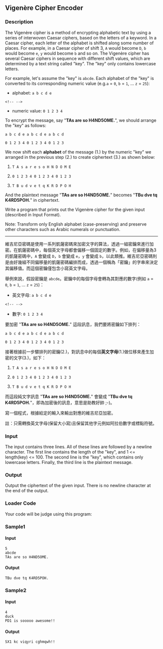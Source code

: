 Vigenère Cipher Encoder
-----------------------

### Description

<div>

The Vigenère cipher is a method of encrypting alphabetic text by using a
series of interwoven Caesar ciphers, based on the letters of a keyword.
In a Caesar cipher, each letter of the alphabet is shifted along some
number of places. For example, in a Caesar cipher of shift 3, `A` would
become `D`, `b` would become `e`, `y` would become `b` and so on. The
Vigenère cipher has several Caesar ciphers in sequence with different
shift values, which are determined by a text string called \"key\". The
\"key\" only contains lowercase letters.

For example, let\'s assume the \"key\" is `abcde`. Each alphabet of the
\"key\" is converted to its corresponding numeric value (e.g.`a` = `0`,
`b` = `1`, \... `z` = `25`):

-   alphabet: `a b c d e`

```{=html}
<!-- -->
```
-   numeric value: `0 1 2 3 4`

To encrypt the message, say \"**TAs are so H4ND5OME.**\", we should
arrange the \"key\" as follows:

`a b c d e a b c d e a b c d`

`0 1 2 3 4 0 1 2 3 4 0 1 2 3`

We now shift each **alphabet** of the message (1.) by the numeric
\"key\" we arranged in the previous step (2.) to create ciphertext (3.)
as shown below:

1.  `T A s a r e s o H N D O M E`

2.  `0 1 2 3 4 0 1 2 3 4 0 1 2 3`

3.  `T B u d v e t q K R D P O H`

And the plaintext message \"**TAs are so H4ND5OME.**\" becomes \"**TBu
dve tq K4RD5POH.**\" in ciphertext.

Write a program that prints out the Vigenère cipher for the given input
(described in Input Format).

Note: Transform only English alphabet (case-preserving) and preserve
other characters such as Arabic numerals or punctuation.

------------------------------------------------------------------------

維吉尼亞密碼是使用一系列凱薩密碼來加密文字的算法，透過一組密鑰來進行加密。在凱薩密碼中，每個英文字母都會偏移一個固定的數字。例如，在偏移量為3的凱薩密碼中，`A`
會變成 `D`，`b` 會變成 `e`，`y` 會變成
`b`，以此類推。維吉尼亞密碼則是由好幾組不同偏移量的凱薩密碼編排而成，透過一個稱為「密鑰」的字串來決定其偏移值。而這個密鑰僅包含小寫英文字母。

舉例來說，假設密鑰是 `abcde`。密鑰中的每個字母會轉為其對應的數字(例如
`a` = `0`, `b` = `1`, \... `z` = `25`)：

-   英文字母: `a b c d e`

```{=html}
<!-- -->
```
-   數字: `0 1 2 3 4`

要加密 \"**TAs are so H4ND5OME.**\" 這段訊息，我們要將密鑰如下排列：

`a b c d e a b c d e a b c d`

`0 1 2 3 4 0 1 2 3 4 0 1 2 3`

接著根據前一步驟排列的密鑰(2.)，對訊息中的每個**英文字母**(1.)做位移來產生加密的文字(3.)，如下：

1.  `T A s a r e s o H N D O M E`

2.  `0 1 2 3 4 0 1 2 3 4 0 1 2 3`

3.  `T B u d v e t q K R D P O H`

而這段純文字訊息 \"**TAs are so H4ND5OME.**\" 會變成 \"**TBu dve tq
K4RD5POH.**\"，即為加密後的訊息，意思是助教好帥 ;-)。

寫一個程式，根據給定的輸入來輸出對應的維吉尼亞加密。

註：只需轉換英文字母(保留大小寫)且保留其他字元例如阿拉伯數字或標點符號。

</div>

### Input

The input contains three lines. All of these lines are followed by a
newline character. The first line contains the length of the \"key\",
and 1 \<= length(key) \<= 100. The second line is the \"key\", which
contains only lowercase letters. Finally, the third line is the
plaintext message.

### Output

Output the ciphertext of the given input. There is no newline character
at the end of the output.

### Loader Code

<div>

Your code will be judge using this program:

</div>

<div>

### Sample1

#### Input

    5
    abcde
    TAs are so H4ND5OME.

#### Output

    TBu dve tq K4RD5POH.

</div>

<div>

### Sample2

#### Input

    4
    duck
    PD1 is sooooo awesome!!

#### Output

    SX1 kc viqyri cghmqwh!!

</div>
